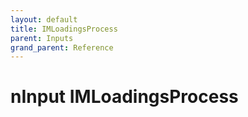 ```yaml
---
layout: default
title: IMLoadingsProcess
parent: Inputs
grand_parent: Reference
---
```

# nInput IMLoadingsProcess
